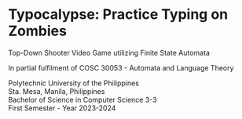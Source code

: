 # Typocalypse: Practice Typing on Zombies 
Top-Down Shooter Video Game utilizing Finite State Automata<br />

In partial fulfilment of COSC 30053 - Automata and Language Theory<br />

Polytechnic University of the Philippines <br />
Sta. Mesa, Manila, Philippines <br />
Bachelor of Science in Computer Science 3-3 <br />
First Semester - Year 2023-2024 <br />

